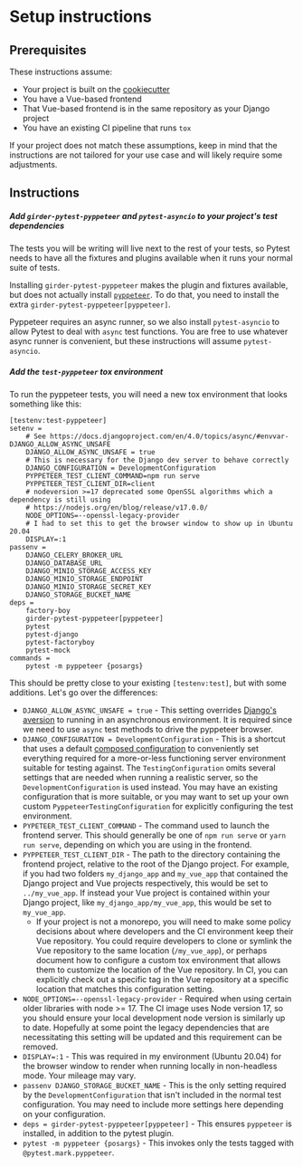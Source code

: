 # Setup instructions

## Prerequisites
These instructions assume:

* Your project is built on the [cookiecutter](https://github.com/girder/cookiecutter-girder-4)
* You have a Vue-based frontend
* That Vue-based frontend is in the same repository as your Django project
* You have an existing CI pipeline that runs `tox`

If your project does not match these assumptions, keep in mind that the instructions are not tailored for your use case and will likely require some adjustments.

## Instructions

##### Add `girder-pytest-pyppeteer` and `pytest-asyncio` to your project's test dependencies
The tests you will be writing will live next to the rest of your tests, so Pytest needs to have all the fixtures and plugins available when it runs your normal suite of tests.

Installing `girder-pytest-pyppeteer` makes the plugin and fixtures available, but does not actually install [`pyppeteer`](https://github.com/pyppeteer/pyppeteer). To do that, you need to install the extra `girder-pytest-pyppeteer[pyppeteer]`.

Pyppeteer requires an async runner, so we also install `pytest-asyncio` to allow Pytest to deal with `async` test functions. You are free to use whatever async runner is convenient, but these instructions will assume `pytest-asyncio`.

##### Add the `test-pyppeteer` tox environment
To run the pyppeteer tests, you will need a new tox environment that looks something like this:

```
[testenv:test-pyppeteer]
setenv =
    # See https://docs.djangoproject.com/en/4.0/topics/async/#envvar-DJANGO_ALLOW_ASYNC_UNSAFE
    DJANGO_ALLOW_ASYNC_UNSAFE = true
    # This is necessary for the Django dev server to behave correctly
    DJANGO_CONFIGURATION = DevelopmentConfiguration
    PYPPETEER_TEST_CLIENT_COMMAND=npm run serve
    PYPPETEER_TEST_CLIENT_DIR=client
    # nodeversion >=17 deprecated some OpenSSL algorithms which a dependency is still using
    # https://nodejs.org/en/blog/release/v17.0.0/
    NODE_OPTIONS=--openssl-legacy-provider
    # I had to set this to get the browser window to show up in Ubuntu 20.04
    DISPLAY=:1
passenv =
    DJANGO_CELERY_BROKER_URL
    DJANGO_DATABASE_URL
    DJANGO_MINIO_STORAGE_ACCESS_KEY
    DJANGO_MINIO_STORAGE_ENDPOINT
    DJANGO_MINIO_STORAGE_SECRET_KEY
    DJANGO_STORAGE_BUCKET_NAME
deps =
    factory-boy
    girder-pytest-pyppeteer[pyppeteer]
    pytest
    pytest-django
    pytest-factoryboy
    pytest-mock
commands =
    pytest -m pyppeteer {posargs}
```

This should be pretty close to your existing `[testenv:test]`, but with some additions. Let's go over the differences:

* `DJANGO_ALLOW_ASYNC_UNSAFE = true` - This setting overrides [Django's aversion](https://docs.djangoproject.com/en/4.0/topics/async/#envvar-DJANGO_ALLOW_ASYNC_UNSAFE) to running in an asynchronous environment. It is required since we need to use `async` test methods to drive the pyppeteer browser.
* `DJANGO_CONFIGURATION = DevelopmentConfiguration` - This is a shortcut that uses a default [composed configuration](https://github.com/girder/django-composed-configuration) to conveniently set everything required for a more-or-less functioning server environment suitable for testing against. The `TestingConfiguration` omits several settings that are needed when running a realistic server, so the `DevelopmentConfiguration` is used instead. You may have an existing configuration that is more suitable, or you may want to set up your own custom `PyppeteerTestingConfiguration` for explicitly configuring the test environment.
* `PYPETEER_TEST_CLIENT_COMMAND` - The command used to launch the frontend server. This should generally be one of `npm run serve` or `yarn run serve`, depending on which you are using in the frontend.
* `PYPPETEER_TEST_CLIENT_DIR` - The path to the directory containing the frontend project, relative to the root of the Django project. For example, if you had two folders `my_django_app` and `my_vue_app` that contained the Django project and Vue projects respectively, this would be set to `../my_vue_app`. If instead your Vue project is contained within your Django project, like `my_django_app/my_vue_app`, this would be set to `my_vue_app`.
    * If your project is not a monorepo, you will need to make some policy decisions about where developers and the CI environment keep their Vue repository. You could require developers to clone or symlink the Vue repository to the same location (`/my_vue_app`), or perhaps document how to configure a custom tox environment that allows them to customize the location of the Vue repository. In CI, you can explicitly check out a specific tag in the Vue repository at a specific location that matches this configuration setting.
* `NODE_OPTIONS=--openssl-legacy-provider` - Required when using certain older libraries with node >= 17. The CI image uses Node version 17, so you should ensure your local development node version is similarly up to date. Hopefully at some point the legacy dependencies that are necessitating this setting will be updated and this requirement can be removed.
* `DISPLAY=:1` - This was required in my environment (Ubuntu 20.04) for the browser window to render when running locally in non-headless mode. Your mileage may vary.
* `passenv DJANGO_STORAGE_BUCKET_NAME` - This is the only setting required by the `DevelopmentConfiguration` that isn't included in the normal test configuration. You may need to include more settings here depending on your configuration.
* `deps = girder-pytest-pyppeteer[pyppeteer]` - This ensures `pyppeteer` is installed, in addition to the pytest plugin.
* `pytest -m pyppeteer {posargs}` - This invokes only the tests tagged with `@pytest.mark.pyppeteer`. 